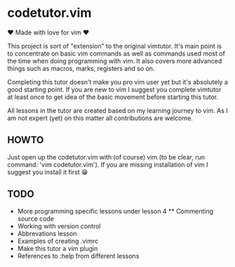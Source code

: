 # codetutor.vim

:heart: Made with love for vim :heart:

This project is sort of "extension" to the original vimtutor. It's main
point is to concentrate on basic vim commands as well as commands used
most of the time when doing programming with vim. It also covers more
advanced things such as macros, marks, registers and so on.

Completing this tutor doesn't make you pro vim user yet but it's absolutely
a good starting point. If you are new to vim I suggest you complete
vimtutor at least once to get idea of the basic movement before starting
this tutor.

All lessons in the tutor are created based on my learning journey to
vim. As I am not expert (yet) on this matter all contributions are
welcome.

## HOWTO

Just open up the codetutor.vim with (of course) vim (to be clear, run
command: 'vim codetutor.vim'). If you are missing installation of vim
I suggest you install it first :grin:

## TODO

* More programming specific lessons under lesson 4
** Commenting source code
* Working with version control
* Abbrevations lesson
* Examples of creating .vimrc
* Make this tutor a vim plugin
* References to :help from different lessons

